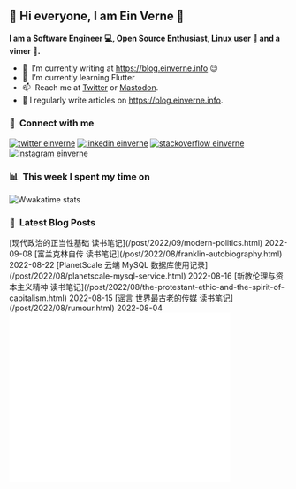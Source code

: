 ## 👋 Hi everyone, I am Ein Verne 👋

**I am a Software Engineer 💻, Open Source Enthusiast, Linux user :penguin: and a vimer :man:.**

- 🔭 &nbsp;I’m currently writing at <https://blog.einverne.info> :wink:
- 🌱 &nbsp;I’m currently learning Flutter
- 📫 &nbsp;Reach me at [Twitter](https://twitter.com/einverne) or <a rel="me" href="https://m.gtk.pw/@einverne">Mastodon</a>.
- 📝 I regularly write articles on <https://blog.einverne.info>.


<h3 align="left">🔗 &nbsp;Connect with me</h3>
<p align="left">
<a href="https://twitter.com/einverne" target="blank"><img align="center" src="https://raw.githubusercontent.com/rahuldkjain/github-profile-readme-generator/master/src/images/icons/Social/twitter.svg" alt="twitter einverne" height="30" width="40" /></a>
<a href="https://linkedin.com/in/einverne" target="blank"><img align="center" src="https://raw.githubusercontent.com/rahuldkjain/github-profile-readme-generator/master/src/images/icons/Social/linked-in-alt.svg" alt="linkedin einverne" height="30" width="40" /></a>
<a href="https://stackoverflow.com/users/1820217/einverne" target="blank"><img align="center" src="https://raw.githubusercontent.com/rahuldkjain/github-profile-readme-generator/master/src/images/icons/Social/stack-overflow.svg" alt="stackoverflow einverne" height="30" width="40" /></a>
<a href="https://instagram.com/einverne" target="blank"><img align="center" src="https://raw.githubusercontent.com/rahuldkjain/github-profile-readme-generator/master/src/images/icons/Social/instagram.svg" alt="instagram einverne" height="30" width="40" /></a>

<h3 align="left">📊 &nbsp;This week I spent my time on</h3>

![Wwakatime stats](https://github-readme-stats-taupe-two.vercel.app/api/wakatime?username=einverne&hide_title=true&hide_border=true&langs_count=5&bg_color=00000000&text_color=777)


<h3 align="left">📕 &nbsp;Latest Blog Posts</h3>
<!-- BLOG-POST-LIST:START -->[现代政治的正当性基础 读书笔记](/post/2022/09/modern-politics.html) 2022-09-08
[富兰克林自传 读书笔记](/post/2022/08/franklin-autobiography.html) 2022-08-22
[PlanetScale 云端 MySQL 数据库使用记录](/post/2022/08/planetscale-mysql-service.html) 2022-08-16
[新教伦理与资本主义精神 读书笔记](/post/2022/08/the-protestant-ethic-and-the-spirit-of-capitalism.html) 2022-08-15
[谣言 世界最古老的传媒 读书笔记](/post/2022/08/rumour.html) 2022-08-04
<!-- BLOG-POST-LIST:END -->

<img align="left" src="/metrics.base.svg" alt="Metrics" width="400">
